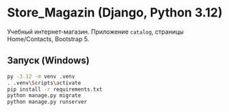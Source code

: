 # Store_Magazin (Django, Python 3.12)

Учебный интернет-магазин. Приложение `catalog`, страницы Home/Contacts, Bootstrap 5.

## Запуск (Windows)
```bash
py -3.12 -m venv .venv
. .venv\Scripts\activate
pip install -r requirements.txt
python manage.py migrate
python manage.py runserver
